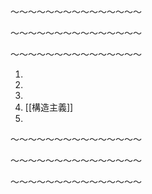 〜〜〜〜〜〜〜〜〜〜〜〜〜〜〜

〜〜〜〜〜〜〜〜〜〜〜〜〜〜〜

〜〜〜〜〜〜〜〜〜〜〜〜〜〜〜

1. 
2. 
3. 
4. [[構造主義]]
5. 

〜〜〜〜〜〜〜〜〜〜〜〜〜〜〜

〜〜〜〜〜〜〜〜〜〜〜〜〜〜〜

〜〜〜〜〜〜〜〜〜〜〜〜〜〜〜

